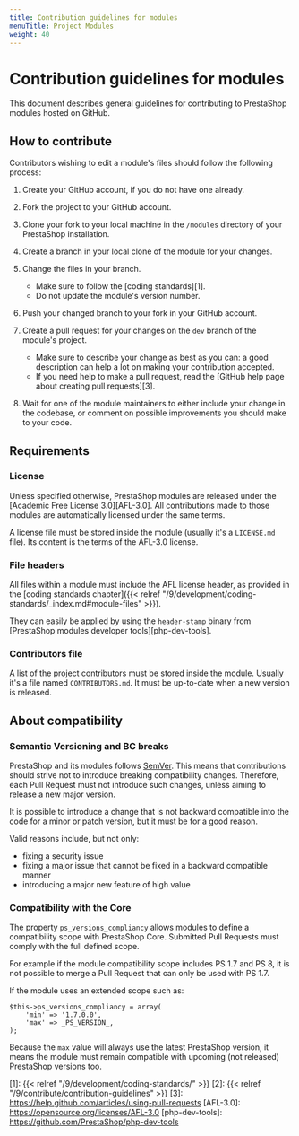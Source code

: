 ```yaml
---
title: Contribution guidelines for modules
menuTitle: Project Modules
weight: 40
---
```


# Contribution guidelines for modules

This document describes general guidelines for contributing to PrestaShop modules hosted on GitHub.

## How to contribute 

Contributors wishing to edit a module's files should follow the following process:

1. Create your GitHub account, if you do not have one already.
2. Fork the project to your GitHub account.
3. Clone your fork to your local machine in the `/modules` directory of your PrestaShop installation.
4. Create a branch in your local clone of the module for your changes.
5. Change the files in your branch.
    
    - Make sure to follow the [coding standards][1].
    - Do not update the module's version number.

6. Push your changed branch to your fork in your GitHub account.
7. Create a pull request for your changes on the `dev` branch of the module's project. 

    - Make sure to describe your change as best as you can: a good description can help a lot on making your contribution accepted.  
    - If you need help to make a pull request, read the [GitHub help page about creating pull requests][3].
    
8. Wait for one of the module maintainers to either include your change in the codebase, or  comment on possible improvements you should make to your code.

## Requirements

### License

Unless specified otherwise, PrestaShop modules are released under the [Academic Free License 3.0][AFL-3.0]. All contributions made to those modules are automatically licensed under the same terms.

A license file must be stored inside the module (usually it's a `LICENSE.md` file). Its content is the terms of the AFL-3.0 license.

### File headers

All files within a module must include the AFL license header, as provided in the [coding standards chapter]({{< relref "/9/development/coding-standards/_index.md#module-files" >}}).

They can easily be applied by using the `header-stamp` binary from [PrestaShop modules developer tools][php-dev-tools].

### Contributors file

A list of the project contributors must be stored inside the module. Usually it's a file named `CONTRIBUTORS.md`. It must be up-to-date when a new version is released.

## About compatibility

### Semantic Versioning and BC breaks

PrestaShop and its modules follows [SemVer](https://semver.org/). This means that contributions should strive not to introduce breaking compatibility changes. Therefore, each Pull Request must not introduce such changes, unless aiming to release a new major version.

It is possible to introduce a change that is not backward compatible into the code for a minor or patch version, but it must be for a good reason.

Valid reasons include, but not only:
- fixing a security issue
- fixing a major issue that cannot be fixed in a backward compatible manner
- introducing a major new feature of high value

### Compatibility with the Core

The property `ps_versions_compliancy` allows modules to define a compatibility scope with PrestaShop Core.
Submitted Pull Requests must comply with the full defined scope.

For example if the module compatibility scope includes PS 1.7 and PS 8, it is not possible to merge a Pull Request that can only be used with PS 1.7.

If the module uses an extended scope such as:

```
$this->ps_versions_compliancy = array(
    'min' => '1.7.0.0',
    'max' => _PS_VERSION_,
);
```

Because the `max` value will always use the latest PrestaShop version, it means the module must remain compatible with upcoming (not released) PrestaShop versions too.

[report-issue]: https://github.com/PrestaShop/PrestaShop/issues/new/choose
[1]: {{< relref "/9/development/coding-standards/" >}}
[2]: {{< relref "/9/contribute/contribution-guidelines" >}}
[3]: https://help.github.com/articles/using-pull-requests
[AFL-3.0]: https://opensource.org/licenses/AFL-3.0
[php-dev-tools]: https://github.com/PrestaShop/php-dev-tools

